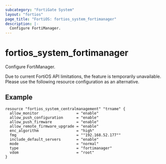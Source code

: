 ```yaml
---
subcategory: "FortiGate System"
layout: "fortios"
page_title: "FortiOS: fortios_system_fortimanager"
description: |-
  Configure FortiManager.
---
```


# fortios_system_fortimanager
Configure FortiManager.

Due to current FortiOS API limitations, the feature is temporarily unavailable. Please use the following resource configuration as an alternative.

## Example
```
resource "fortios_system_centralmanagement" "trname" {
  allow_monitor                 = "enable"
  allow_push_configuration      = "enable"
  allow_push_firmware           = "enable"
  allow_remote_firmware_upgrade = "enable"
  enc_algorithm                 = "high"
  fmg                           = ""192.168.52.177""
  include_default_servers       = "enable"
  mode                          = "normal"
  type                          = "fortimanager"
  vdom                          = "root"
}
```

